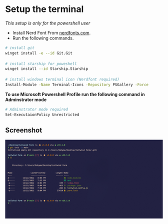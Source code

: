# Setup the terminal

_This setup is only for the powershell user_

- Install Nerd Font From [nerdfonts.com](https://www.nerdfonts.com/font-downloads).
- Run the following commands.

```sh
# install git
winget install -e --id Git.Git

# install starship for poweshell
winget install --id Starship.Starship

# install windows terminal icon (Nerdfont required)
Install-Module -Name Terminal-Icons -Repository PSGallery -Force
```

__To use Microsoft Powershell Profile run the following command in Adminstrator mode__

```sh
# Adminstrator mode required
Set-ExecutaionPolicy Unrestricted
```

## Screenshot

![Preview](screen.png)
